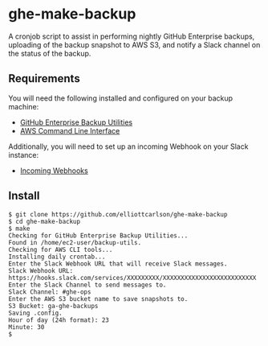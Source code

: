 # ghe-make-backup 

A cronjob script to assist in performing nightly GitHub Enterprise backups,
uploading of the backup snapshot to AWS S3, and notify a Slack channel on the
status of the backup.

## Requirements

You will need the following installed and configured  on your backup machine:

* [GitHub Enterprise Backup Utilities](https://github.com/github/backup-utils)
* [AWS Command Line Interface](http://docs.aws.amazon.com/cli/latest/userguide/installing.html)

Additionally, you will need to set up an incoming Webhook on your Slack instance:

* [Incoming Webhooks](https://my.slack.com/services/new/incoming-webhook/)

## Install

```
$ git clone https://github.com/elliottcarlson/ghe-make-backup
$ cd ghe-make-backup
$ make
Checking for GitHub Enterprise Backup Utilities...
Found in /home/ec2-user/backup-utils.
Checking for AWS CLI tools...
Installing daily crontab...
Enter the Slack Webhook URL that will receive Slack messages.
Slack Webhook URL: https://hooks.slack.com/services/XXXXXXXXX/XXXXXXXXXXXXXXXXXXXXXXXXXX
Enter the Slack Channel to send messages to.
Slack Channel: #ghe-ops
Enter the AWS S3 bucket name to save snapshots to.
S3 Bucket: ga-ghe-backups
Saving .config.
Hour of day (24h format): 23
Minute: 30
$
```
